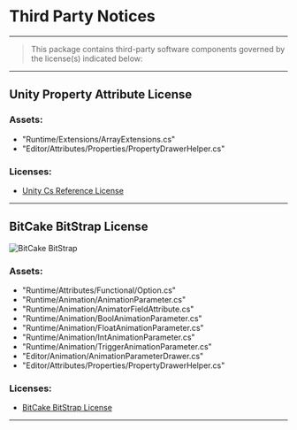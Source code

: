 # Third Party Notices

____

> This package contains third-party software components governed by the license(s) indicated below:

____

## Unity Property Attribute License

### Assets:

* "Runtime/Extensions/ArrayExtensions.cs"
* "Editor/Attributes/Properties/PropertyDrawerHelper.cs"

### Licenses:

* [Unity Cs Reference License](https://github.com/Unity-Technologies/UnityCsReference/blob/master/LICENSE.md)

____

## BitCake BitStrap License
![BitCake BitStrap](https://assetstorev1-prd-cdn.unity3d.com/key-image/054e8c14-82c1-4b0e-9945-88aabf9a210a.jpg)

### Assets:

* "Runtime/Attributes/Functional/Option.cs"
* "Runtime/Animation/AnimationParameter.cs"
* "Runtime/Animation/AnimatorFieldAttribute.cs"
* "Runtime/Animation/BoolAnimationParameter.cs"
* "Runtime/Animation/FloatAnimationParameter.cs"
* "Runtime/Animation/IntAnimationParameter.cs"
* "Runtime/Animation/TriggerAnimationParameter.cs"
* "Editor/Animation/AnimationParameterDrawer.cs"
* "Editor/Attributes/Properties/PropertyDrawerHelper.cs"

### Licenses:

* [BitCake BitStrap License](https://github.com/bitcake/bitstrap/blob/master/LICENSE.md)

____